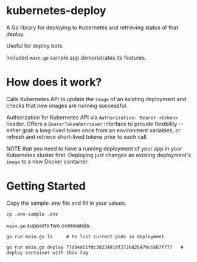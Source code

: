 # kubernetes-deploy

A Go library for deploying to Kubernetes and retrieving status of that deploy.

Useful for deploy bots.

Included `main.go` sample app demonstrates its features.

# How does it work?

Calls Kubernetes API to update the `image` of an existing deployment and checks that new images are running successful.

Authorization for Kubernetes API via `Authorization: Bearer <token>` header. Offers a `BearerTokenRetriever` interface to provide flexibility -- either grab a long-lived token once from an environment variables, or refresh and retrieve short-lived tokens prior to each call.

NOTE that you need to have a running deployment of your app in your Kubernetes cluster first. Deploying just changes an existing deployment's `image` to a new Docker container.

# Getting Started

Copy the sample .env file and fill in your values.

    cp .env-sample .env

`main.go` supports two commands:

    go run main.go ls     # to list current pods in deployment

    go run main.go deploy 77d0ea51fdc30234918f2726d26479c66b7f777   # deploy container with this tag
